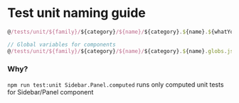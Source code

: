 # Test unit naming guide

```javascript
@/tests/unit/${family}/${category}/${name}/${category}.${name}.${whatYouTesting}.spec.js

// Global variables for components
@/tests/unit/${family}/${category}/${name}/${category}.${name}.globs.js
```

### Why?
`npm run test:unit Sidebar.Panel.computed` runs only computed unit tests for Sidebar/Panel component
